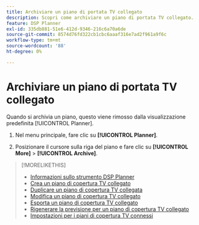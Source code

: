 ```yaml
---
title: Archiviare un piano di portata TV collegato
description: Scopri come archiviare un piano di portata TV collegato.
feature: DSP Planner
exl-id: 335db881-51e6-412d-9346-216c6a70a6de
source-git-commit: 8574d76fd322cb1cbc6aaaf316e7ad2f961a9f6c
workflow-type: tm+mt
source-wordcount: '88'
ht-degree: 0%

---
```


# Archiviare un piano di portata TV collegato

Quando si archivia un piano, questo viene rimosso dalla visualizzazione predefinita [!UICONTROL Planner].<!-- You can still view it by including the [!UICONTROL Status] "[!UICONTROL Archived]" in the view filter. -->

1. Nel menu principale, fare clic su **[!UICONTROL Planner]**.

1. Posizionare il cursore sulla riga del piano e fare clic su **[!UICONTROL More]** > **[!UICONTROL Archive]**.

>[!MORELIKETHIS]
>
>* [Informazioni sullo strumento DSP Planner](planner-about.md)
>* [Crea un piano di copertura TV collegato](planner-create.md)
>* [Duplicare un piano di copertura TV collegata](planner-duplicate.md)
>* [Modifica un piano di copertura TV collegato](planner-edit.md)
>* [Esporta un piano di copertura TV collegato](planner-export.md)
>* [Rigenerare la previsione per un piano di copertura TV collegato](planner-forecast.md)
>* [Impostazioni per i piani di copertura TV connessi](planner-settings.md)
